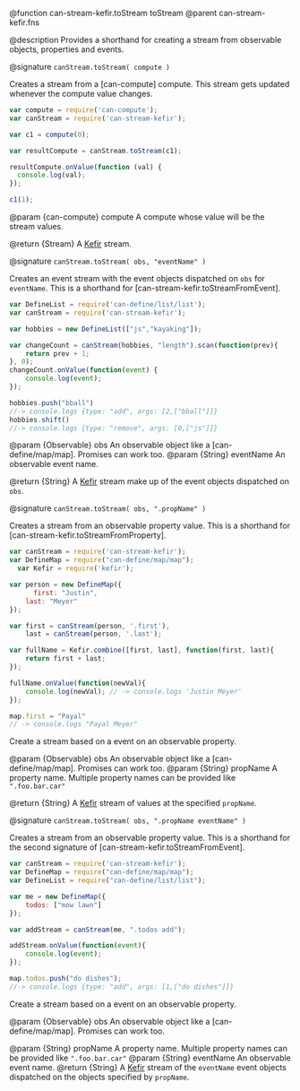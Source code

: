 @function can-stream-kefir.toStream toStream
@parent can-stream-kefir.fns


@description Provides a shorthand for creating a stream from observable objects, properties and
events.

@signature `canStream.toStream( compute )`

  Creates a stream from a [can-compute] compute. This stream gets updated whenever the compute value changes.

  ```js
  var compute = require('can-compute');
  var canStream = require('can-stream-kefir');

  var c1 = compute(0);

  var resultCompute = canStream.toStream(c1);

  resultCompute.onValue(function (val) {
    console.log(val);
  });

  c1(1);
  ```

  @param {can-compute} compute A compute whose value will be the stream values.

  @return {Stream} A [Kefir](https://rpominov.github.io/kefir/) stream.

@signature  `canStream.toStream( obs, "eventName" )`

  Creates an event stream with the event objects dispatched on `obs` for `eventName`.
  This is a shorthand for [can-stream-kefir.toStreamFromEvent].

  ```js
  var DefineList = require('can-define/list/list');
  var canStream = require('can-stream-kefir');

  var hobbies = new DefineList(["js","kayaking"]);

  var changeCount = canStream(hobbies, "length").scan(function(prev){
	  return prev + 1;
  }, 0);
  changeCount.onValue(function(event) {
      console.log(event);
  });

  hobbies.push("bball")
  //-> console.logs {type: "add", args: [2,["bball"]]}
  hobbies.shift()
  //-> console.logs {type: "remove", args: [0,["js"]]}
  ```

  @param {Observable} obs An observable object like a [can-define/map/map].
  Promises can work too.
  @param {String} eventName An observable event name.

  @return {String} A [Kefir](https://rpominov.github.io/kefir/) stream make up of the event objects dispatched on `obs`.


@signature `canStream.toStream( obs, ".propName" )`

  Creates a stream from an observable property value. This is a shorthand for [can-stream-kefir.toStreamFromProperty].

  ```js
  var canStream = require('can-stream-kefir');
  var DefineMap = require("can-define/map/map");
	var Kefir = require('kefir');

  var person = new DefineMap({
		first: "Justin",
	  last: "Meyer"
  });

  var first = canStream(person, '.first'),
      last = canStream(person, '.last');

  var fullName = Kefir.combine([first, last], function(first, last){
	  return first + last;
  });

  fullName.onValue(function(newVal){
      console.log(newVal); // -> console.logs 'Justin Meyer'
  });

  map.first = "Payal"
  // -> console.logs "Payal Meyer"
  ```

  Create a stream based on a event on an observable property.

  @param {Observable} obs An observable object like a [can-define/map/map].
    Promises can work too.
  @param {String} propName A property name.  Multiple property names can be provided like `".foo.bar.car"`

  @return {String} A [Kefir](https://rpominov.github.io/kefir/) stream of values at the specified `propName`.

@signature `canStream.toStream( obs, ".propName eventName" )`

  Creates a stream from an observable property value. This is a shorthand for the second signature of [can-stream-kefir.toStreamFromEvent].

  ```js
  var canStream = require('can-stream-kefir');
  var DefineMap = require("can-define/map/map");
  var DefineList = require("can-define/list/list");

  var me = new DefineMap({
      todos: ["mow lawn"]
  });

  var addStream = canStream(me, ".todos add");

  addStream.onValue(function(event){
      console.log(event);
  });

  map.todos.push("do dishes");
  //-> console.logs {type: "add", args: [1,["do dishes"]]}
  ```

  Create a stream based on a event on an observable property.

  @param {Observable} obs An observable object like a [can-define/map/map].
    Promises can work too.

  @param {String} propName A property name.  Multiple property names can be provided like `".foo.bar.car"`
  @param {String} eventName An observable event name.
  @return {String} A [Kefir](https://rpominov.github.io/kefir/) stream of the `eventName` event objects dispatched on the objects specified by `propName`.
